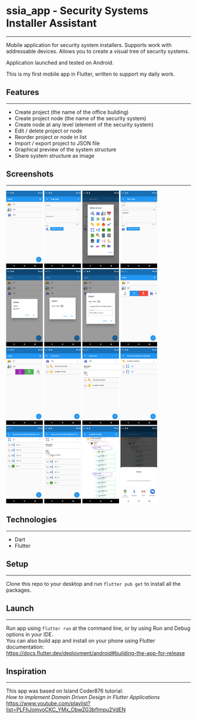 # ssia_app - Security Systems Installer Assistant

---

Mobile application for security system installers.
Supports work with addressable devices.
Allows you to create a visual tree of security systems.  

Application launched and tested on Android.

This is my first mobile app in Flutter, written to support my daily work.

## Features

---

- Create project (the name of the office building)
- Create project node (the name of the security system)
- Create node at any level (element of the security system)
- Edit / delete project or node
- Reorder project or node in list
- Import / export project to JSON file
- Graphical preview of the system structure
- Share system structure as image

## Screenshots

---

[<img alt="Home screen" width="100px" src="_screenshots/ssia_home.png" />](_screenshots/ssia_home.png)
[<img alt="Home screen" width="100px" src="_screenshots/ssia_add.png" />](_screenshots/ssia_add.png)
[<img alt="Home screen" width="100px" src="_screenshots/ssia_select_icon.png" />](_screenshots/ssia_select_icon.png)
[<img alt="Home screen" width="100px" src="_screenshots/ssia_edit.png" />](_screenshots/ssia_edit.png)
[<img alt="Home screen" width="100px" src="_screenshots/ssia_delete.png" />](_screenshots/ssia_delete.png)
[<img alt="Home screen" width="100px" src="_screenshots/ssia_import.png" />](_screenshots/ssia_import.png)
[<img alt="Home screen" width="100px" src="_screenshots/ssia_export.png" />](_screenshots/ssia_export.png)
[<img alt="Home screen" width="100px" src="_screenshots/ssia_slidable1.png" />](_screenshots/ssia_slidable1.png)
[<img alt="Home screen" width="100px" src="_screenshots/ssia_slidable2.png" />](_screenshots/ssia_slidable2.png)
[<img alt="Home screen" width="100px" src="_screenshots/ssia_nodes1.png" />](_screenshots/ssia_nodes1.png)
[<img alt="Home screen" width="100px" src="_screenshots/ssia_node_details1.png" />](_screenshots/ssia_node_details1.png)
[<img alt="Home screen" width="100px" src="_screenshots/ssia_nodes2.png" />](_screenshots/ssia_nodes2.png)
[<img alt="Home screen" width="100px" src="_screenshots/ssia_nodes3.png" />](_screenshots/ssia_nodes3.png)
[<img alt="Home screen" width="100px" src="_screenshots/ssia_node_details2.png" />](_screenshots/ssia_node_details2.png)
[<img alt="Home screen" width="100px" src="_screenshots/ssia_system_tree.png" />](_screenshots/ssia_system_tree.png)
[<img alt="Home screen" width="100px" src="_screenshots/ssia_share.png" />](_screenshots/ssia_share.png)

## Technologies

---

- Dart
- Flutter

## Setup

---

Clone this repo to your desktop and run `flutter pub get` to install all the packages.

## Launch

---

Run app using `flutter run` at the command line, or by using Run and Debug options in your IDE.  
You can also build app and install on your phone using Flutter documentation:  
https://docs.flutter.dev/deployment/android#building-the-app-for-release



## Inspiration

---

This app was based on Island Coder876 tutorial:  
*How to implement Domain Driven Design in Flutter Applications*  
https://www.youtube.com/playlist?list=PLFhJomvoCKC_YMx_ObwZG3bfImpu2VdEN








